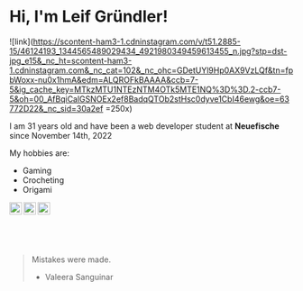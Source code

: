 
# Hi, I'm Leif Gründler!

![link](https://scontent-ham3-1.cdninstagram.com/v/t51.2885-15/46124193_1344565489029434_4921980349459613455_n.jpg?stp=dst-jpg_e15&_nc_ht=scontent-ham3-1.cdninstagram.com&_nc_cat=102&_nc_ohc=GDetUYl9Hp0AX9VzLQf&tn=fpbWoxx-nu0x1hmA&edm=ALQROFkBAAAA&ccb=7-5&ig_cache_key=MTkzMTU1NTEzNTM4OTk5MTE1NQ%3D%3D.2-ccb7-5&oh=00_AfBqiCalGSNOEx2ef8BadqQTOb2stHsc0dyve1CbI46ewg&oe=63772D22&_nc_sid=30a2ef =250x)


I am 31 years old and have been a web developer student at **Neuefische** since November 14th, 2022


My hobbies are:
- Gaming
- Crocheting
- Origami



<a href="https://twitter.com/MistakeXCode">
  <img align="left" alt="Twitter" width="22px" src="https://github.com/shikhar1020jais1/Git-Social/blob/master/Icons/Twitter.png" />
  </a>
  
  <a href="https://www.instagram.com/mistakexcode/">
  <img align="left" alt="Instagram" width="22px" src="https://github.com/shikhar1020jais1/Git-Social/blob/master/Icons/Instagram.png" />
  </a>
  
  <a href="https://github.com/Mistake91">
  <img align="left" alt="GitHub" width="22px" src="https://github.com/shikhar1020jais1/Git-Social/blob/master/Icons/Github.png" />
  </a>
  
  &nbsp;
  
  &nbsp;
  
  &nbsp;

> Mistakes were made.
 > - Valeera Sanguinar
